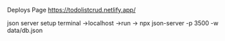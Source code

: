 Deploys Page
https://todolistcrud.netlify.app/

json server setup
terminal ->localhost ->run -> npx json-server -p 3500 -w data/db.json
